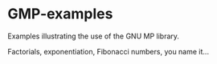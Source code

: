 # GMP-examples

Examples illustrating the use of the GNU MP library.

Factorials, exponentiation, Fibonacci numbers, you name it...
